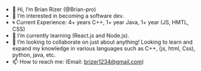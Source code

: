 - 👋 Hi, I’m Brian Rizer (@Brian-pro)
- 👀 I’m interested in becoming a software dev.
- :cyclone: Current Experience: 4+ years C++, 1+ year Java, 1+ year (JS, HMTL, CSS)
- 🌱 I’m currently learning (React.js and Node.js).
- 💞️ I’m looking to collaborate on just about anything! Looking to learn and expand my knowledge in various languages such as C++, (js, html, Css), python, java, etc.
- 📫 How to reach me: (Email: brizer1234@gmail.com)

<!---
Brian-pro/Brian-pro is a ✨ special ✨ repository because its `README.md` (this file) appears on your GitHub profile.
You can click the Preview link to take a look at your changes.
--->
